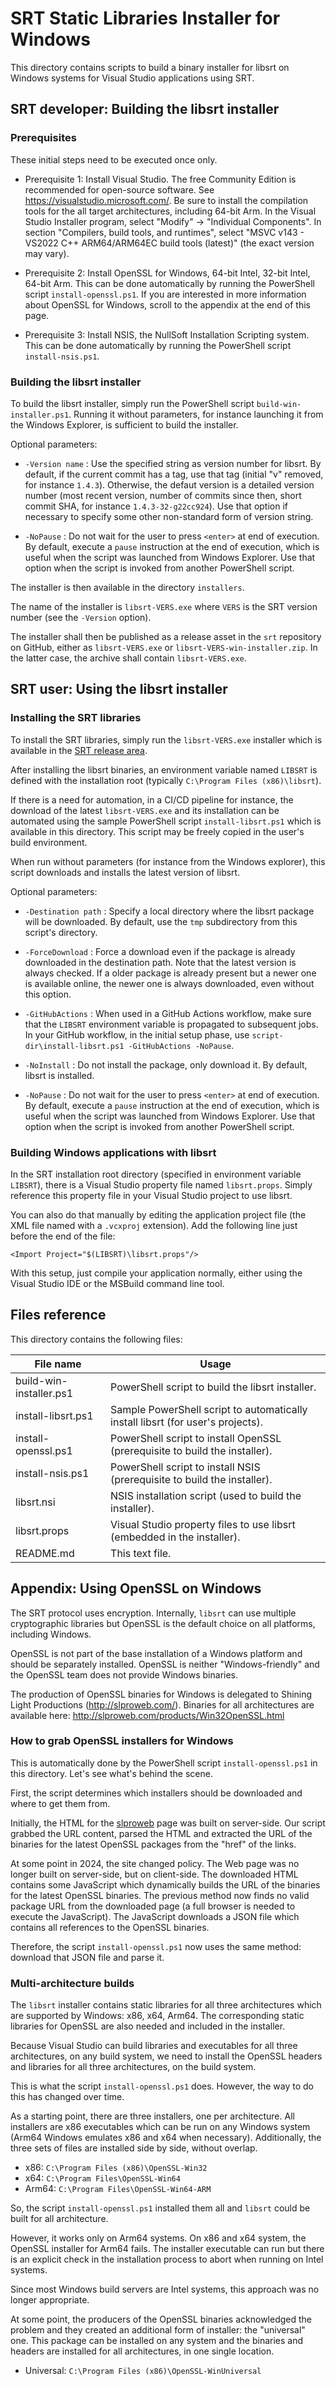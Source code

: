# SRT Static Libraries Installer for Windows

This directory contains scripts to build a binary installer for
libsrt on Windows systems for Visual Studio applications using SRT.

## SRT developer: Building the libsrt installer

### Prerequisites

These initial steps need to be executed once only.

- Prerequisite 1: Install Visual Studio. The free Community Edition is recommended
  for open-source software. See https://visualstudio.microsoft.com/. Be sure to
  install the compilation tools for the all target architectures, including 64-bit Arm.
  In the Visual Studio Installer program, select "Modify" -> "Individual Components".
  In section "Compilers, build tools, and runtimes", select "MSVC v143 - VS2022 C++
  ARM64/ARM64EC build tools (latest)" (the exact version may vary).

- Prerequisite 2: Install OpenSSL for Windows, 64-bit Intel, 32-bit Intel, 64-bit Arm.
  This can be done automatically by running the PowerShell script `install-openssl.ps1`.
  If you are interested in more information about OpenSSL for Windows, scroll to the
  appendix at the end of this page.

- Prerequisite 3: Install NSIS, the NullSoft Installation Scripting system.
  This can be done automatically by running the PowerShell script `install-nsis.ps1`.

### Building the libsrt installer

To build the libsrt installer, simply run the PowerShell script `build-win-installer.ps1`.
Running it without parameters, for instance launching it from the Windows Explorer, is
sufficient to build the installer.

Optional parameters:

- `-Version name` :
  Use the specified string as version number for libsrt. By default, if the
  current commit has a tag, use that tag (initial "v" removed, for instance
  `1.4.3`). Otherwise, the defaut version is a detailed version number (most
  recent version, number of commits since then, short commit SHA, for instance
  `1.4.3-32-g22cc924`). Use that option if necessary to specify some other
  non-standard form of version string.
  
- `-NoPause` :
  Do not wait for the user to press `<enter>` at end of execution. By default,
  execute a `pause` instruction at the end of execution, which is useful
  when the script was launched from Windows Explorer. Use that option when the
  script is invoked from another PowerShell script.

The installer is then available in the directory `installers`.

The name of the installer is `libsrt-VERS.exe` where `VERS` is the SRT version number
(see the `-Version` option).

The installer shall then be published as a release asset in the `srt` repository
on GitHub, either as `libsrt-VERS.exe` or `libsrt-VERS-win-installer.zip`.
In the latter case, the archive shall contain `libsrt-VERS.exe`.

## SRT user: Using the libsrt installer

### Installing the SRT libraries

To install the SRT libraries, simply run the `libsrt-VERS.exe` installer which is
available in the [SRT release area](https://github.com/Haivision/srt/releases).

After installing the libsrt binaries, an environment variable named `LIBSRT` is
defined with the installation root (typically `C:\Program Files (x86)\libsrt`).

If there is a need for automation, in a CI/CD pipeline for instance, the download
of the latest `libsrt-VERS.exe` and its installation can be automated using the
sample PowerShell script `install-libsrt.ps1` which is available in this directory.
This script may be freely copied in the user's build environment.

When run without parameters (for instance from the Windows explorer), this
script downloads and installs the latest version of libsrt.

Optional parameters:

- `-Destination path` :
  Specify a local directory where the libsrt package will be downloaded.
  By default, use the `tmp` subdirectory from this script's directory.

- `-ForceDownload` :
  Force a download even if the package is already downloaded in the
  destination path. Note that the latest version is always checked.
  If a older package is already present but a newer one is available
  online, the newer one is always downloaded, even without this option.

- `-GitHubActions` :
  When used in a GitHub Actions workflow, make sure that the `LIBSRT`
  environment variable is propagated to subsequent jobs. In your GitHub
  workflow, in the initial setup phase, use 
  `script-dir\install-libsrt.ps1 -GitHubActions -NoPause`.

- `-NoInstall` :
  Do not install the package, only download it. By default, libsrt is installed.

- `-NoPause` :
  Do not wait for the user to press `<enter>` at end of execution. By default,
  execute a `pause` instruction at the end of execution, which is useful
  when the script was launched from Windows Explorer. Use that option when the
  script is invoked from another PowerShell script.

### Building Windows applications with libsrt

In the SRT installation root directory (specified in environment variable `LIBSRT`),
there is a Visual Studio property file named `libsrt.props`. Simply reference this
property file in your Visual Studio project to use libsrt.

You can also do that manually by editing the application project file (the XML
file named with a `.vcxproj` extension). Add the following line just before
the end of the file:

~~~
<Import Project="$(LIBSRT)\libsrt.props"/>
~~~

With this setup, just compile your application normally, either using the
Visual Studio IDE or the MSBuild command line tool.

## Files reference

This directory contains the following files:

| File name               | Usage
| ----------------------- | -----
| build-win-installer.ps1 | PowerShell script to build the libsrt installer.
| install-libsrt.ps1      | Sample PowerShell script to automatically install libsrt (for user's projects).
| install-openssl.ps1     | PowerShell script to install OpenSSL (prerequisite to build the installer).
| install-nsis.ps1        | PowerShell script to install NSIS (prerequisite to build the installer).
| libsrt.nsi              | NSIS installation script (used to build the installer).
| libsrt.props            | Visual Studio property files to use libsrt (embedded in the installer).
| README.md               | This text file.

## Appendix: Using OpenSSL on Windows

The SRT protocol uses encryption. Internally, `libsrt` can use multiple cryptographic
libraries but OpenSSL is the default choice on all platforms, including Windows.

OpenSSL is not part of the base installation of a Windows platform and should be
separately installed. OpenSSL is neither "Windows-friendly" and the OpenSSL team
does not provide Windows binaries.

The production of OpenSSL binaries for Windows is delegated to Shining Light
Productions (http://slproweb.com/). Binaries for all architectures are available
here: http://slproweb.com/products/Win32OpenSSL.html

### How to grab OpenSSL installers for Windows

This is automatically done by the PowerShell script `install-openssl.ps1` in
this directory. Let's see what's behind the scene.

First, the script determines which installers should be downloaded and where
to get them from.

Initially, the HTML for the [slproweb](http://slproweb.com/products/Win32OpenSSL.html)
page was built on server-side. Our script grabbed the URL content, parsed the HTML
and extracted the URL of the binaries for the latest OpenSSL packages from the
"href" of the links.

At some point in 2024, the site changed policy. The Web page was no longer
built on server-side, but on client-side. The downloaded HTML contains some
JavaScript which dynamically builds the URL of the binaries for the latest
OpenSSL binaries. The previous method now finds no valid package URL from
the downloaded page (a full browser is needed to execute the JavaScript).
The JavaScript downloads a JSON file which contains all references to
the OpenSSL binaries.

Therefore, the script `install-openssl.ps1` now uses the same method:
download that JSON file and parse it.

### Multi-architecture builds

The `libsrt` installer contains static libraries for all three architectures
which are supported by Windows: x86, x64, Arm64. The corresponding static
libraries for OpenSSL are also needed and included in the installer.

Because Visual Studio can build libraries and executables for all three
architectures, on any build system, we need to install the OpenSSL headers
and libraries for all three architectures, on the build system.

This is what the script `install-openssl.ps1` does. However, the way to
do this has changed over time.

As a starting point, there are three installers, one per architecture.
All installers are x86 executables which can be run on any Windows system
(Arm64 Windows emulates x86 and x64 when necessary). Additionally, the
three sets of files are installed side by side, without overlap.

- x86: `C:\Program Files (x86)\OpenSSL-Win32`
- x64: `C:\Program Files\OpenSSL-Win64`
- Arm64: `C:\Program Files\OpenSSL-Win64-ARM`

So, the script `install-openssl.ps1` installed them all and `libsrt` could
be built for all architecture.

However, it works only on Arm64 systems. On x86 and x64 system, the OpenSSL
installer for Arm64 fails. The installer executable can run but there is an
explicit check in the installation process to abort when running on Intel
systems.

Since most Windows build servers are Intel systems, this approach was no
longer appropriate.

At some point, the producers of the OpenSSL binaries acknowledged the problem
and they created an additional form of installer: the "universal" one. This
package can be installed on any system and the binaries and headers are installed
for all architectures, in one single location.

- Universal: `C:\Program Files (x86)\OpenSSL-WinUniversal`
